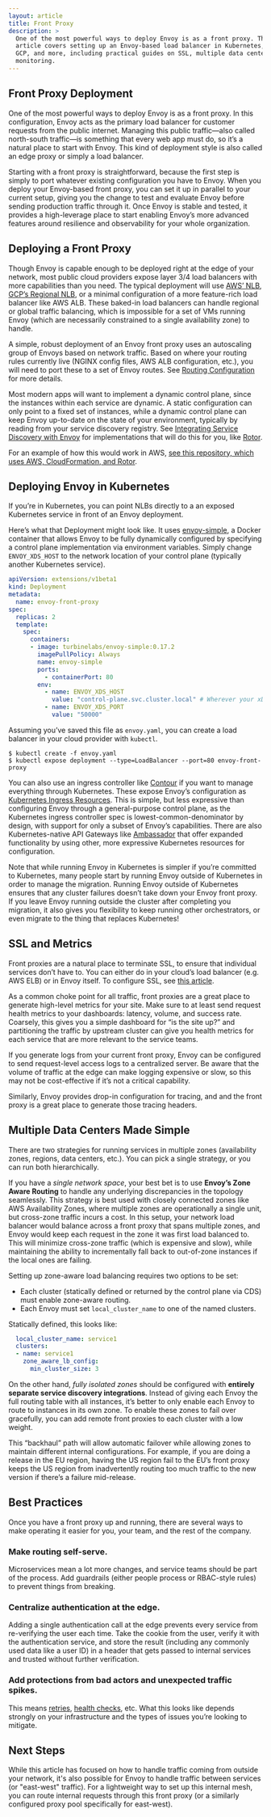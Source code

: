 ```yaml
---
layout: article
title: Front Proxy
description: >
  One of the most powerful ways to deploy Envoy is as a front proxy. This
  article covers setting up an Envoy-based load balancer in Kubernetes, EC2,
  GCP, and more, including practical guides on SSL, multiple data centers, and
  monitoring.
---
```


[//]: # ( Copyright 2018 Turbine Labs, Inc.                                   )
[//]: # ( you may not use this file except in compliance with the License.    )
[//]: # ( You may obtain a copy of the License at                             )
[//]: # (                                                                     )
[//]: # (     http://www.apache.org/licenses/LICENSE-2.0                      )
[//]: # (                                                                     )
[//]: # ( Unless required by applicable law or agreed to in writing, software )
[//]: # ( distributed under the License is distributed on an "AS IS" BASIS,   )
[//]: # ( WITHOUT WARRANTIES OR CONDITIONS OF ANY KIND, either express or     )
[//]: # ( implied. See the License for the specific language governing        )
[//]: # ( permissions and limitations under the License.                      )

[//]: # (Front Proxy)

## Front Proxy Deployment

One of the most powerful ways to deploy Envoy is as a front proxy. In this
configuration, Envoy acts as the primary load balancer for customer requests
from the public internet. Managing this public traffic—also called north-south
traffic—is something that every web app must do, so it’s a natural place to
start with Envoy. This kind of deployment style is also called an edge proxy or
simply a load balancer.

Starting with a front proxy is straightforward, because the first step is
simply to port whatever existing configuration you have to Envoy. When you
deploy your Envoy-based front proxy, you can set it up in parallel to your
current setup, giving you the change to test and evaluate Envoy before sending
production traffic through it. Once Envoy is stable and tested, it provides a
high-leverage place to start enabling Envoy’s more advanced features around
resilience and observability for your whole organization.

## Deploying a Front Proxy

Though Envoy is capable enough to be deployed right at the edge of your
network, most public cloud providers expose layer 3/4 load balancers with more
capabilities than you need. The typical deployment will use
[AWS’ NLB](https://docs.aws.amazon.com/elasticloadbalancing/latest/network/introduction.html),
[GCP’s Regional NLB](https://cloud.google.com/compute/docs/load-balancing/network/),
or a minimal configuration of a more feature-rich load balancer
like AWS ALB. These baked-in load balancers can handle regional or global
traffic balancing, which is impossible for a set of VMs running Envoy (which
are necessarily constrained to a single availability zone) to handle.

A simple, robust deployment of an Envoy front proxy uses an autoscaling group
of Envoys based on network traffic. Based on where your routing rules currently
live (NGINX config files, AWS ALB configuration, etc.), you will need to port
these to a set of Envoy routes. See
[Routing Configuration](routing-configuration.html) for more details.

Most modern apps will want to implement a dynamic control plane, since the
instances within each service are dynamic. A static configuration can only
point to a fixed set of instances, while a dynamic control plane can keep Envoy
up-to-date on the state of your environment, typically by reading from your
service discovery registry. See
[Integrating Service Discovery with Envoy](service-discovery.html)
for implementations that will do this for you, like
[Rotor](https://github.com/turbinelabs/rotor).

For an example of how this would work in AWS,
[see this repository, which uses AWS, CloudFormation, and Rotor](https://github.com/turbinelabs/examples/tree/master/rotor-nlb).

## Deploying Envoy in Kubernetes

If you’re in Kubernetes, you can point NLBs directly to a an exposed Kubernetes
service in front of an Envoy deployment.

Here’s what that Deployment might look like. It uses
[envoy-simple](https://github.com/turbinelabs/envoy-simple), a Docker
container that allows Envoy to be fully dynamically configured by specifying a
control plane implementation via environment variables. Simply change
`ENVOY_XDS_HOST` to the network location of your control plane (typically
another Kubernetes service).

```yaml
apiVersion: extensions/v1beta1
kind: Deployment
metadata:
  name: envoy-front-proxy
spec:
  replicas: 2
  template:
    spec:
      containers:
      - image: turbinelabs/envoy-simple:0.17.2
        imagePullPolicy: Always
        name: envoy-simple
        ports:
          - containerPort: 80
        env:
          - name: ENVOY_XDS_HOST
            value: "control-plane.svc.cluster.local" # Wherever your xDS implementation lives
          - name: ENVOY_XDS_PORT
            value: "50000"
```

Assuming you’ve saved this file as `envoy.yaml`, you can create a load balancer
in your cloud provider with `kubectl`.

```shell
$ kubectl create -f envoy.yaml
$ kubectl expose deployment --type=LoadBalancer --port=80 envoy-front-proxy
```

You can also use an ingress controller like
[Contour](https://github.com/heptio/contour) if you want to manage everything
through Kubernetes. These expose Envoy’s configuration as
[Kubernetes Ingress Resources](https://kubernetes.io/docs/concepts/services-networking/ingress/).
This is simple, but less expressive than configuring Envoy through a
general-purpose control plane, as the Kubernetes ingress controller spec is
lowest-common-denominator by design, with support for only a subset of Envoy’s
capabilities. There are also Kubernetes-native API Gateways like
[Ambassador](https://github.com/datawire/ambassador) that offer expanded
functionality by using other, more expressive Kubernetes resources for
configuration.

Note that while running Envoy in Kubernetes is simpler if you’re committed to
Kubernetes, many people start by running Envoy outside of Kubernetes in order
to manage the migration. Running Envoy outside of Kubernetes ensures that any
cluster failures doesn’t take down your Envoy front proxy. If you leave Envoy
running outside the cluster after completing you migration, it also gives you
flexibility to keep running other orchestrators, or even migrate to the thing
that replaces Kubernetes!

## SSL and Metrics

Front proxies are a natural place to terminate SSL, to ensure that individual
services don’t have to. You can either do in your cloud’s load balancer (e.g.
AWS ELB) or in Envoy itself. To configure SSL, see [this article](ssl.html).

As a common choke point for all traffic, front proxies are a great place to
generate high-level metrics for your site. Make sure to at least send request
health metrics to your dashboards: latency, volume, and success rate. Coarsely,
this gives you a simple dashboard for “is the site up?” and partitioning the
traffic by upstream cluster can give you health metrics for each service that
are more relevant to the service teams.

If you generate logs from your current front proxy, Envoy can be configured to
send request-level access logs to a centralized server. Be aware that the
volume of traffic at the edge can make logging expensive or slow, so this may
not be cost-effective if it’s not a critical capability.

Similarly, Envoy provides drop-in configuration for tracing, and and the front
proxy is a great place to generate those tracing headers.

## Multiple Data Centers Made Simple

There are two strategies for running services in multiple zones (availability
zones, regions, data centers, etc.). You can pick a single strategy, or you can
run both hierarchically.

If you have a _single network space_, your best bet is to use
**Envoy’s Zone Aware Routing** to handle any underlying discrepancies in the
topology seamlessly. This strategy is best used with closely connected zones
like AWS Availability Zones, where multiple zones are operationally a single
unit, but cross-zone traffic incurs a cost. In this setup, your network load
balancer would balance across a front proxy that spans multiple zones, and
Envoy would keep each request in the zone it was first load balanced to. This
will minimize cross-zone traffic (which is expensive and slow), while
maintaining the ability to incrementally fall back to out-of-zone instances if
the local ones are failing.

Setting up zone-aware load balancing requires two options to be set:

  - Each cluster (statically defined or returned by the control plane via CDS)
  must enable zone-aware routing.
  - Each Envoy must set `local_cluster_name` to one of the named clusters.

Statically defined, this looks like:

```yaml
  local_cluster_name: service1
  clusters:
  - name: service1
    zone_aware_lb_config:
      min_cluster_size: 3
```

On the other hand, _fully isolated zones_ should be configured with
**entirely separate service discovery integrations**. Instead of giving each
Envoy the full routing table with all instances, it’s better to only enable
each Envoy to route to instances in its own zone. To enable these zones to fail
over gracefully, you can add remote front proxies to each cluster with a low
weight.

This “backhaul” path will allow automatic failover while allowing zones to
maintain different internal configurations. For example, if you are doing a
release in the EU region, having the US region fail to the EU’s front proxy
keeps the US region from inadvertently routing too much traffic to the new
version if there’s a failure mid-release.

## Best Practices

Once you have a front proxy up and running, there are several ways to make
operating it easier for you, your team, and the rest of the company.

### Make routing self-serve.

Microservices mean a lot more changes, and service
teams should be part of the process. Add guardrails (either people process or
RBAC-style rules) to prevent things from breaking.

### Centralize authentication at the edge.

Adding a single authentication call at  the edge prevents every service from
re-verifying the user each time. Take the cookie from the user, verify it with
the authentication service, and store the result (including any commonly used
data like a user ID) in a header that gets passed to internal services and
trusted without further verification.

### Add protections from bad actors and unexpected traffic spikes.

This means [retries](automatic-retries.html),
[health checks](health-check.html), etc. What this looks like depends strongly
on your infrastructure and the types of issues you’re looking to mitigate.

## Next Steps

While this article has focused on how to handle traffic coming from outside
your network, it's also possible for Envoy to handle traffic between services
(or "east-west" traffic). For a lightweight way to set up this internal mesh,
you can route internal requests through this front proxy (or a similarly
configured proxy pool specifically for east-west).
